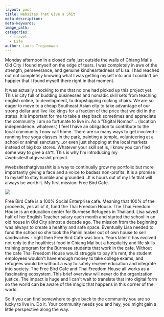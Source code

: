```yaml
---
layout: post
title: Websites That Give a Shit
meta-description:
meta-keywords:
image_path:
categories:
  - travel
  - Life
author: Laura Treganowan
---
```



Monday afternoon in a closed cafe just outside the walls of Chiang Mai's Old City I found myself on the edge of tears. I was completely in awe of the strength, perseverance, and genuine kindheartedness of Lisa. I had reached out not completely knowing what I was getting myself into and I couldn't be happier that I found myself there right in that moment.

It was actually shocking to me that no one had picked up this project yet. This is city full of budding businesses and nomadic skill sets from teaching english online, to development, to dropshipping rocking chairs. We are so eager to move to a cheap Southeast Asian city to take advantage of our strong dollar and live like kings for a fraction of the price that we did in the states. It is important for me to take a step back sometimes and appreciate the community I am so fortunate to live in. As a "Digital Nomad"… (location independence. whatever.) I feel I have an obligation to contribute to the local community I now call home. There are so many ways to get involved - running free yoga classes in the park, painting a temple, volunteering at a school or animal sanctuary…or even just shopping at the local markets instead of big box stores. Whatever your skill set is, I know you can find some way to give a sh\*t. This is why I'm introducing my #websitesthatgiveashit project.

#websitesthatgiveashit is a way to continually grow my portfolio but more importantly giving a face and a voice to badass non-profits. It is a promise to myself to stay humble and grounded…It is hours out of my life that will always be worth it. My first mission: Free Bird Cafe.

![](/uploads/versions/dscf2261---x----4896-3264x---.JPG)

Free Bird Cafe is a 100% Social Enterprise cafe. Meaning that 100% of the proceeds, yes all of it, fund the Thai Freedom House. The Thai Freedom House is an education center for Burmese Refugees in Thailand. Lisa saved half of her English Teacher salary each month and started the school in an old house in Old City almost a decade ago. The mission from the beginning was always to create a healthy and safe space. Eventually Lisa needed to fund the school so she took the Panini maker out of own house to sell sandwiches - right then Free Bird Cafe was born. Years later it has evolved not only to the healthiest food in Chiang Mai but a hospitality and life skills training program for the Burmese students that work in the cafe. Without the cafe Thai Freedom House would struggle to pay it's rent, the student employees wouldn't have enough money to take college exams, and refugees would be without a way to safely receive education and integrate into society. The Free Bird Cafe and Thai Freedom House all works as a fascinating ecosystem. This brief overview will never do the organization justice. The impact is huge and I can't wait to translate that into digital form so the world can be aware of the magic that happens in this corner of the world.

So if you can find somewhere to give back to the community you are so lucky to live in. Do it. Your community needs you and hey, you might gain a little perspective along the way.